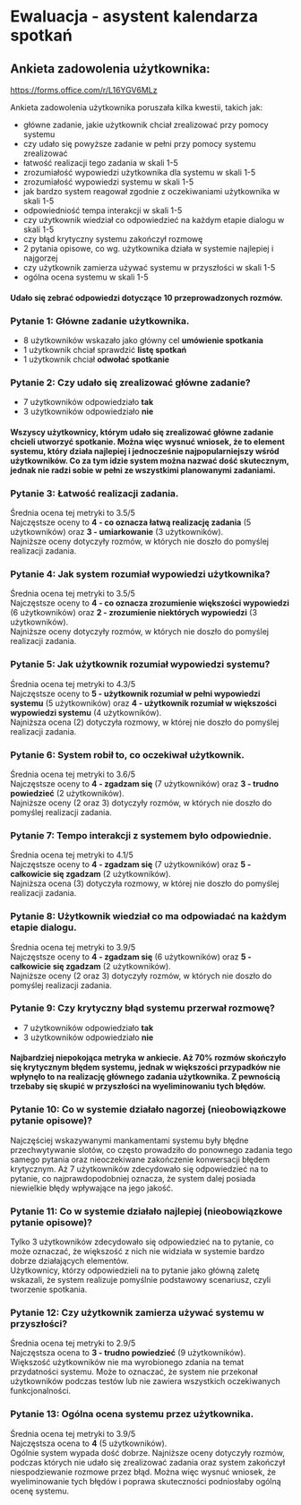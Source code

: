 # Ewaluacja - asystent kalendarza spotkań

## Ankieta zadowolenia użytkownika:
https://forms.office.com/r/L16YGV6MLz

Ankieta zadowolenia użytkownika poruszała kilka kwestii, takich jak:
* główne zadanie, jakie użytkownik chciał zrealizować przy pomocy systemu
* czy udało się powyższe zadanie w pełni przy pomocy systemu zrealizować
* łatwość realizacji tego zadania w skali 1-5
* zrozumiałość wypowiedzi użytkownika dla systemu w skali 1-5
* zrozumiałość wypowiedzi systemu w skali 1-5
* jak bardzo system reagował zgodnie z oczekiwaniami użytkownika w skali 1-5
* odpowiedniość tempa interakcji w skali 1-5
* czy użytkownik wiedział co odpowiedzieć na każdym etapie dialogu w skali 1-5
* czy błąd krytyczny systemu zakończył rozmowę
* 2 pytania opisowe, co wg. użytkownika działa w systemie najlepiej i najgorzej
* czy użytkownik zamierza używać systemu w przyszłości w skali 1-5
* ogólna ocena systemu w skali 1-5
#### Udało się zebrać odpowiedzi dotyczące 10 przeprowadzonych rozmów.

### Pytanie 1: Główne zadanie użytkownika.
* 8 użytkowników wskazało jako główny cel <b>umówienie spotkania</b>
* 1 użytkownik chciał sprawdzić <b>listę spotkań</b>
* 1 użytkownik chciał <b>odwołać spotkanie</b>

### Pytanie 2: Czy udało się zrealizować główne zadanie?
* 7 użytkowników odpowiedziało <b>tak</b>
* 3 użytkowników odpowiedziało <b>nie</b>
#### Wszyscy użytkownicy, którym udało się zrealizować główne zadanie chcieli utworzyć spotkanie. Można więc wysnuć wniosek, że to element systemu, który działa najlepiej i jednocześnie najpopularniejszy wśród użytkowników. Co za tym idzie system można nazwać dość skutecznym, jednak nie radzi sobie w pełni ze wszystkimi planowanymi zadaniami.

### Pytanie 3: Łatwość realizacji zadania.
Średnia ocena tej metryki to 3.5/5 <br>
Najczęstsze oceny to <b>4 - co oznacza łatwą realizację zadania</b> (5 użytkowników) oraz <b>3 - umiarkowanie</b> (3 użytkowników). <br>
Najniższe oceny dotyczyły rozmów, w których nie doszło do pomyślej realizacji zadania.

### Pytanie 4: Jak system rozumiał wypowiedzi użytkownika?
Średnia ocena tej metryki to 3.5/5 <br>
Najczęstsze oceny to <b>4 - co oznacza zrozumienie większości wypowiedzi</b> (6 użytkowników) oraz <b>2 - zrozumienie niektórych wypowiedzi</b> (3 użytkowników). <br>
Najniższe oceny dotyczyły rozmów, w których nie doszło do pomyślej realizacji zadania.

### Pytanie 5: Jak użytkownik rozumiał wypowiedzi systemu?
Średnia ocena tej metryki to 4.3/5 <br>
Najczęstsze oceny to <b>5 - użytkownik rozumiał w pełni wypowiedzi systemu</b> (5 użytkowników) oraz <b>4 - użytkownik rozumiał w większości wypowiedzi systemu</b> (4 użytkowników). <br>
Najniższa ocena (2) dotyczyła rozmowy, w której nie doszło do pomyślej realizacji zadania.

### Pytanie 6: System robił to, co oczekiwał użytkownik.
Średnia ocena tej metryki to 3.6/5 <br>
Najczęstsze oceny to <b>4 - zgadzam się</b> (7 użytkowników) oraz <b>3 - trudno powiedzieć</b> (2 użytkowników). <br>
Najniższe oceny (2 oraz 3) dotyczyły rozmów, w których nie doszło do pomyślej realizacji zadania.

### Pytanie 7: Tempo interakcji z systemem było odpowiednie.
Średnia ocena tej metryki to 4.1/5 <br>
Najczęstsze oceny to <b>4 - zgadzam się</b> (7 użytkowników) oraz <b>5 - całkowicie się zgadzam</b> (2 użytkowników). <br>
Najniższa ocena (3) dotyczyła rozmowy, w której nie doszło do pomyślej realizacji zadania.

### Pytanie 8: Użytkownik wiedział co ma odpowiadać na każdym etapie dialogu.
Średnia ocena tej metryki to 3.9/5 <br>
Najczęstsze oceny to <b>4 - zgadzam się</b> (6 użytkowników) oraz <b>5 - całkowicie się zgadzam</b> (2 użytkowników). <br>
Najniższe oceny (2 oraz 3) dotyczyły rozmów, w których nie doszło do pomyślej realizacji zadania.

### Pytanie 9: Czy krytyczny błąd systemu przerwał rozmowę?
* 7 użytkowników odpowiedziało <b>tak</b>
* 3 użytkowników odpowiedziało <b>nie</b>
#### Najbardziej niepokojąca metryka w ankiecie. Aż 70% rozmów skończyło się krytycznym błędem systemu, jednak w większości przypadków nie wpłynęło to na realizację głównego zadania użytkownika. Z pewnością trzebaby się skupić w przyszłości na wyeliminowaniu tych błędów.

### Pytanie 10: Co w systemie działało nagorzej (nieobowiązkowe pytanie opisowe)?
Najczęściej wskazywanymi mankamentami systemu były błędne przechwytywanie slotów, co często prowadziło do ponownego zadania tego samego pytania oraz nieoczekiwane zakończenie konwersacji błędem krytycznym. Aż 7 użytkowników zdecydowało się odpowiedzieć na to pytanie, co najprawdopodobniej oznacza, że system dalej posiada niewielkie błędy wpływające na jego jakość. 

### Pytanie 11: Co w systemie działało najlepiej (nieobowiązkowe pytanie opisowe)?
Tylko 3 użytkowników zdecydowało się odpowiedzieć na to pytanie, co może oznaczać, że większość z nich nie widziała w systemie bardzo dobrze działających elementów. <br>
Użytkownicy, którzy odpowiedzieli na to pytanie jako główną zaletę wskazali, że system realizuje pomyślnie podstawowy scenariusz, czyli tworzenie spotkania.

### Pytanie 12: Czy użytkownik zamierza używać systemu w przyszłości?
Średnia ocena tej metryki to 2.9/5 <br>
Najczęstsza ocena to <b>3 - trudno powiedzieć</b> (9 użytkowników). <br>
Większość użytkowników nie ma wyrobionego zdania na temat przydatności systemu. Może to oznaczać, że system nie przekonał użytkowników podczas testów lub nie zawiera wszystkich oczekiwanych funkcjonalności.

### Pytanie 13: Ogólna ocena systemu przez użytkownika.
Średnia ocena tej metryki to 3.9/5 <br>
Najczęstsza ocena to <b>4</b> (5 użytkowników). <br>
Ogólnie system wypada dość dobrze. Najniższe oceny dotyczyły rozmów, podczas których nie udało się zrealizować zadania oraz system zakończył niespodziewanie rozmowe przez błąd. Można więc wysnuć wniosek, że wyeliminowanie tych błędów i poprawa skuteczności podniosłaby ogólną ocenę systemu.